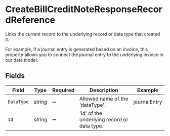 # CreateBillCreditNoteResponseRecordReference

Links the current record to the underlying record or data type that created it. 

For example, if a journal entry is generated based on an invoice, this property allows you to connect the journal entry to the underlying invoice in our data model. 


## Fields

| Field                                       | Type                                        | Required                                    | Description                                 | Example                                     |
| ------------------------------------------- | ------------------------------------------- | ------------------------------------------- | ------------------------------------------- | ------------------------------------------- |
| `DataType`                                  | *string*                                    | :heavy_minus_sign:                          | Allowed name of the 'dataType'.             | journalEntry                                |
| `Id`                                        | *string*                                    | :heavy_minus_sign:                          | 'id' of the underlying record or data type. |                                             |